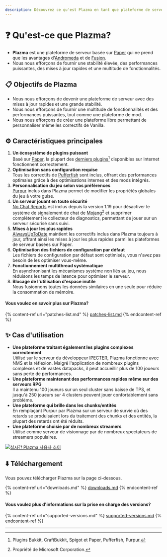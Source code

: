 ```yaml
---
description: Découvrez ce qu'est Plazma en tant que plateforme de serveur.
---
```


# ❓ Qu'est-ce que Plazma?

- **Plazma** est une plateforme de serveur basée sur [Paper](https://github.com/PaperMC/Paper) qui ne prend que les avantages d'[Andromeda](https://github.com/EarendelArchived/Andromeda) et de [Fusion](https://github.com/RuinedTechnologyUnify/Fusion).
- Nous nous efforçons de fournir une stabilité élevée, des performances puissantes, des mises à jour rapides et une multitude de fonctionnalités.

## 📋 Objectifs de Plazma <a href="#id-1" id="id-1"></a>

- Nous nous efforçons de devenir une plateforme de serveur avec des mises à jour rapides et une grande stabilité.
- Nous nous efforçons de fournir une multitude de fonctionnalités et des performances puissantes, tout comme une plateforme de mod.
- Nous nous efforçons de créer une plateforme libre permettant de personnaliser même les correctifs de Vanilla.

## ⚙️ Caractéristiques principales <a href="#id-2" id="id-2"></a>

1. **Un écosystème de plugins puissant**\
   Basé sur [Paper](https://github.com/PaperMC/Paper),
   la plupart des [derniers plugins](#user-content-fn-1)[^1] disponibles sur Internet fonctionnent correctement.
2. **Optimisation sans configuration requise**\
   Tous les correctifs de [Pufferfish](https://github.com/pufferfish-gg/Pufferfish) sont inclus,
   offrant des performances optimales grâce à des optimisations internes et des mods intégrés.
3. **Personnalisation du jeu selon vos préférences**\
   [Purpur](https://github.com/PurpurMC/Purpur) inclus dans Plazma permet de modifier
   les propriétés globales du jeu à votre guise.
4. **Un serveur jouant en toute sécurité**\
   [No Chat Reports](https://github.com/Aizistral-Studios/No-Chat-Reports) est inclus depuis la version 1.19 pour désactiver le
   système de signalement de chat de [Mojang](#user-content-fn-2)[^2] et supprimer complètement le collecteur de diagnostics, permettant de jouer sur un serveur sécurisé sans suivi.
5. **Mises à jour les plus rapides**\
   [AlwaysUpToDate](https://github.com/PlazmaMC/AlwaysUpToDate) maintient les correctifs inclus dans Plazma toujours à jour, offrant ainsi les mises à jour les plus rapides parmi les plateformes de serveur basées sur Paper.
6. **Optimisation des fichiers de configuration par défaut**\
   Les fichiers de configuration par défaut sont optimisés, vous n'avez pas besoin de les optimiser vous-même.
7. **Fonctionnement multithread systématique**\
   En asynchronisant les mécanismes système non liés au jeu, nous réduisons les temps de latence pour optimiser le serveur.
8. **Blocage de l'utilisation d'espace inutile**\
   Nous fusionnons toutes les données similaires en une seule pour réduire la consommation de mémoire.

#### Vous voulez en savoir plus sur Plazma? <a href="#etc-1" id="etc-1"></a>

{% content-ref url="patches-list.md" %}
[patches-list.md](patches-list.md)
{% endcontent-ref %}

## ✨ Cas d'utilisation <a href="#id-3" id="id-3"></a>

- **Une plateforme traitant également les plugins complexes correctement**\
  Utilisé sur le serveur du développeur [IPECTER](https://github.com/IPECTER), Plazma fonctionne avec NMS et la réflexion. Malgré l'application de nombreux plugins complexes et de vastes datapacks, il peut accueillir plus de 100 joueurs sans perte de performances.
- **Une plateforme maintenant des performances rapides même sur des serveurs RPG**\
  Il a maintenu 100 joueurs sur un seul cluster sans baisse de TPS, et jusqu'à 250 joueurs sur 4 clusters peuvent jouer confortablement sans problème.
- **Une plateforme qui brille dans les chunks/entités**\
  En remplaçant Purpur par Plazma sur un serveur de survie où des retards se produisaient lors du traitement des chunks et des entités, la plupart des retards ont été réduits.
- **Une plateforme choisie par de nombreux streamers**\
  Utilisé comme serveur de visionnage par de nombreux spectateurs de streamers populaires.

<a href="https://bstats.org/plugin/server-implementation/Plazma/18047">
   <img src="https://badge.plazmamc.org/internal/bstats" alt="실시간 Plazma 사용자 추이">
</a>

## ⬇️ Téléchargement

Vous pouvez télécharger Plazma sur la page ci-dessous.

{% content-ref url="downloads.md" %}
[downloads.md](downloads.md)
{% endcontent-ref %}

#### Vous voulez plus d'informations sur la prise en charge des versions?

{% content-ref url="supported-versions.md" %}
[supported-versions.md](supported-versions.md)
{% endcontent-ref %}

***

[^1]: Plugins Bukkit, CraftBukkit, Spigot et Paper, Pufferfish, Purpur.

[^2]: Propriété de Microsoft Corporation.

[^3]: En désactivant le système de signalement de discussion, le chat est traité uniquement sur le serveur, ce qui empêche le suivi des discussions par Mojang.

[^4]: Temps pendant lequel le jeu se fige pour permettre au mécanisme système de fonctionner.
